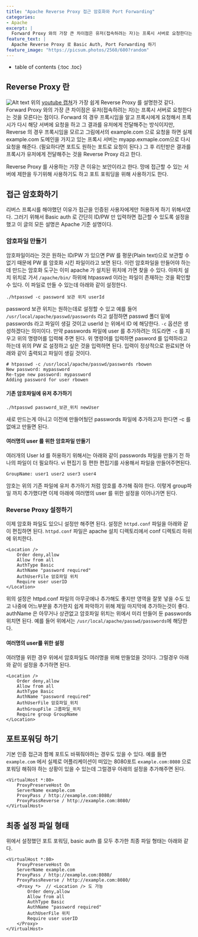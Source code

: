 ```yaml
---
title: "Apache Reverse Proxy 접근 암호화와 Port Forwarding"
categories: 
- Apache
excerpt: |
  Forward Proxy 와의 가장 큰 차이점은 유저(접속하려는 자)는 프록시 서버로 요청한다는 것을 모른다는 점이다. Forward 의 경우 프록시임을 알고 프록시에게 요청해서 프록시가 다시 해당 서버에 요청을 하고 그 결과를 유저에게 전달해주는 방식이지만, Reverse 의 경우 프록시임을 모르고 그림에서의 example.com 으로 요청을 하면 실제 example.com 도메인을 가지고 있는 프록시 서버는 myapp.exmaple.com으로 다시 요청을 해준다. (필요하다면 포트도 원하는 포트로 요청이 된다.) 그 후 리턴받은 결과를 프록시가 유저에게 전달해주는 것을 Reverse Proxy 라고 한다.
feature_text: |
  Apache Reverse Proxy 로 Basic Auth, Port Forwarding 하기
feature_image: "https://picsum.photos/2560/600?random"
---
```


* table of contents
{:toc .toc}

## Reverse Proxy 란
![Alt text](https://monosnap.com/image/5MYrF51Wtm8JNXLSziPQ3kKPsEs4BZ) 
위의 [youtube 캡쳐](https://www.youtube.com/watch?v=Dgf9uBDX0-g)가 가장 쉽게 Reverse Proxy 를 설명한것 같다.
Forward Proxy 와의 가장 큰 차이점은 유저(접속하려는 자)는 프록시 서버로 요청한다는 것을 모른다는 점이다. Forward 의 경우 프록시임을 알고 프록시에게 요청해서 프록시가 다시 해당 서버에 요청을 하고 그 결과를 유저에게 전달해주는 방식이지만, Reverse 의 경우 프록시임을 모르고 그림에서의 example.com 으로 요청을 하면 실제 example.com 도메인을 가지고 있는 프록시 서버는 myapp.exmaple.com으로 다시 요청을 해준다. (필요하다면 포트도 원하는 포트로 요청이 된다.) 그 후 리턴받은 결과를 프록시가 유저에게 전달해주는 것을 Reverse Proxy 라고 한다.

Reverse Proxy 를 사용하는 가장 큰 이유는 보안이라고 한다. 망에 접근할 수 있는 서버에 제한을 두기위해 사용하기도 하고 포트 포워딩을 위해 사용하기도 한다.

## 접근 암호화하기
리버스 프록시를 해야했던 이유가 접근을 인증된 사용자에게만 허용하게 하기 위해서였다. 
그러기 위해서 Basic auth 로 간단히 ID/PW 만 입력하면 접근할 수 있도록 설정을 했고 이 글의 모든 설명은 Apache 기준 설명이다.

### 암호파일 만들기
암호파일이라는 것은 원하는 ID/PW 가 있으면 PW 를 평문(Plain text)으로 보관할 수 없기 때문에 PW 를 암호화 시킨 파일이라고 보면 된다. 이런 암호파일을 만들어야 하는데 만드는 암호화 도구는 이미 apache 가 설치된 위치에 가면 찾을 수 있다. 아파치 설치 위치로 가서 `/apache/bin/` 하위에 htpasswd 이라는 파일이 존재하는 것을 확인할수 있다. 이 파일로 만들 수 있는데 아래와 같이 설정한다.
```
./htpasswd -c password 보관 위치 userId
```
password 보관 위치는 원하는데로 설정할 수 있고 예를 들어 `/usr/local/apache/passwd/passwords` 라고 설정하면 passwd 폴더 밑에 passwords 라고 파일이 생길 것이고 userId 는 위에서 ID 에 해당한다. 	`-c` 옵션은 생성하겠다는 의미이다. 만약 passwords 파일에 user 를 추가하려는 의도라면 `-c` 를 지우고 위의 명령어를 입력해 주면 된다.
위 명령어를 입력하면 pasword 를 입력하라고 하는데 위의 PW 로 설정하고 싶은 것을 입력하면 된다.
입력이 정상적으로 완료되면 아래와 같이 출력되고 파일이 생길 것이다. 
``` plain
# htpasswd -c /usr/local/apache/passwd/passwords rbowen
New password: mypassword
Re-type new password: mypassword
Adding password for user rbowen
```

#### 기존 암호파일에 유저 추가하기
```
./htpasswd password_보관_위치 newUser
```
새로 만드는게 아니고 이전에 만들어뒀던 passwords 파일에 추가하고자 한다면 -c 를 없애고 만들면 된다.

#### 여러명의 user 를 위한 암호파일 만들기
여러개의 User Id 를 허용하기 위해서는 아래와 같이 passwords 파일을 만들기 전 하나의 파일이 더 필요하다. vi 편집기 등 편한 편집기를 사용해서 파일을 만들어주면된다.
```
GroupName: user1 user2 user3 user4
```
암호는 위의 기존 파일에 유저 추가하기 처럼 암호를 추가해 줘야 한다.
이렇게 group파일 까지 추가했다면 이제 아래에 여러명의 user 를 위한 설정을 이어나가면 된다.

### Reverse Proxy 설정하기
이제 암호화 파일도 있으니 설정만 해주면 된다. 설정은 `httpd.conf` 파일을 아래와 같이 편집하면 된다. `httpd.conf` 파일은 apache 설치 디렉토리에서 conf 디렉토리 하위에 위치한다. 
```
<Location />
    Order deny,allow
    Allow from all
    AuthType Basic
    AuthName "password required"
    AuthUserFile 암호파일 위치
    Require user userID
</Location>
```
위의 설정은 httpd.conf 파일의 아무곳에나 추가해도 좋지만 영역을 잘못 넣을 수도 있고 나중에 어느부분을 추가한지 쉽게 파악하기 위해 제일 마지막에 추가하는것이 좋다. authName 은 아무거나 상관없고 암호파일 위치는 위에서 미리 만들어 둔 passwords 위치면 된다. 예를 들어 위에서는 `/usr/local/apache/passwd/passwords`에 해당한다.

#### 여러명의 user를 위한 설정
여러명을 위한 경우 위에서 암호파일도 여러명을 위해 만들었을 것이다. 그럴경우 아래와 같이 설정을 추가하면 된다.

```
<Location />
    Order deny,allow
    Allow from all
    AuthType Basic
    AuthName "password required"
    AuthUserFile 암호파일_위치
    AuthGroupFile 그룹파일_위치
	Require group GroupName
</Location>
```

## 포트포워딩 하기
기본 인증 접근과 함께 포트도 바꿔줘야하는 경우도 있을 수 있다. 예를 들면 `example.com` 에서 실제로 어플리케이션이 떠있는 8080포트 `example.com:8080` 으로 포워딩 해줘야 하는 상황이 있을 수 있는데 그럴경우 아래의 설정을 추가해주면 된다.

```
<VirtualHost *:80>
    ProxyPreserveHost On
    ServerName example.com
    ProxyPass / http://example.com:8080/
    ProxyPassReverse / http://example.com:8080/
</VirtualHost>
```

## 최종 설정 파일 형태

위에서 설정했던 포트 포워딩, basic auth 를 모두 추가한 최종 파일 형태는 아래와 같다.
```
<VirtualHost *:80>
    ProxyPreserveHost On
    ServerName example.com
    ProxyPass / http://example.com:8080/
    ProxyPassReverse / http://example.com:8080/
    <Proxy *>  // <Location /> 도 가능
        Order deny,allow
        Allow from all
        AuthType Basic
        AuthName "password required"
        AuthUserFile 위치
        Require user userID
    </Proxy>
</VirtualHost>
```
